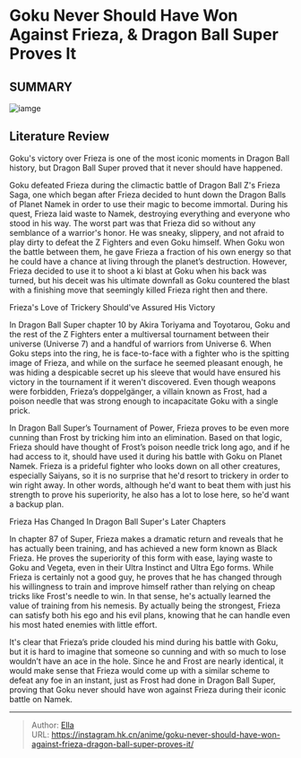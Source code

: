 # Goku Never Should Have Won Against Frieza, &amp; Dragon Ball Super Proves It


## SUMMARY 

![iamge](https://static1.srcdn.com/wordpress/wp-content/uploads/2022/05/Frieza-vs-Goku.jpg)

## Literature Review

Goku&#39;s victory over Frieza is one of the most iconic moments in Dragon Ball history, but Dragon Ball Super proved that it never should have happened.





Goku defeated Frieza during the climactic battle of Dragon Ball Z&#39;s Frieza Saga, one which began after Frieza decided to hunt down the Dragon Balls of Planet Namek in order to use their magic to become immortal. During his quest, Frieza laid waste to Namek, destroying everything and everyone who stood in his way. The worst part was that Frieza did so without any semblance of a warrior&#39;s honor. He was sneaky, slippery, and not afraid to play dirty to defeat the Z Fighters and even Goku himself. When Goku won the battle between them, he gave Frieza a fraction of his own energy so that he could have a chance at living through the planet’s destruction. However, Frieza decided to use it to shoot a ki blast at Goku when his back was turned, but his deceit was his ultimate downfall as Goku countered the blast with a finishing move that seemingly killed Frieza right then and there.





 Frieza&#39;s Love of Trickery Should&#39;ve Assured His Victory 
          

In Dragon Ball Super chapter 10 by Akira Toriyama and Toyotarou, Goku and the rest of the Z Fighters enter a multiversal tournament between their universe (Universe 7) and a handful of warriors from Universe 6. When Goku steps into the ring, he is face-to-face with a fighter who is the spitting image of Frieza, and while on the surface he seemed pleasant enough, he was hiding a despicable secret up his sleeve that would have ensured his victory in the tournament if it weren&#39;t discovered. Even though weapons were forbidden, Frieza’s doppelgänger, a villain known as Frost, had a poison needle that was strong enough to incapacitate Goku with a single prick.

In Dragon Ball Super’s Tournament of Power, Frieza proves to be even more cunning than Frost by tricking him into an elimination. Based on that logic, Frieza should have thought of Frost’s poison needle trick long ago, and if he had access to it, should have used it during his battle with Goku on Planet Namek. Frieza is a prideful fighter who looks down on all other creatures, especially Saiyans, so it is no surprise that he&#39;d resort to trickery in order to win right away. In other words, although he&#39;d want to beat them with just his strength to prove his superiority, he also has a lot to lose here, so he&#39;d want a backup plan.






 Frieza Has Changed In Dragon Ball Super&#39;s Later Chapters 
          

In chapter 87 of Super, Frieza makes a dramatic return and reveals that he has actually been training, and has achieved a new form known as Black Frieza. He proves the superiority of this form with ease, laying waste to Goku and Vegeta, even in their Ultra Instinct and Ultra Ego forms. While Frieza is certainly not a good guy, he proves that he has changed through his willingness to train and improve himself rather than relying on cheap tricks like Frost&#39;s needle to win. In that sense, he&#39;s actually learned the value of training from his nemesis. By actually being the strongest, Frieza can satisfy both his ego and his evil plans, knowing that he can handle even his most hated enemies with little effort.

It&#39;s clear that Frieza’s pride clouded his mind during his battle with Goku, but it is hard to imagine that someone so cunning and with so much to lose wouldn’t have an ace in the hole. Since he and Frost are nearly identical, it would make sense that Frieza would come up with a similar scheme to defeat any foe in an instant, just as Frost had done in Dragon Ball Super, proving that Goku never should have won against Frieza during their iconic battle on Namek.






---

> Author: [Ella](https://instagram.hk.cn/)  
> URL: https://instagram.hk.cn/anime/goku-never-should-have-won-against-frieza-dragon-ball-super-proves-it/  

